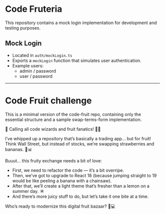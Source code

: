 # Code Fruteria

This repository contains a mock login implementation for development and testing purposes.

## Mock Login

- Located in `auth/mockLogin.ts`
- Exports a `mockLogin` function that simulates user authentication.
- Example users:
  - admin / password
  - user / password

---

# Code Fruit challenge

This is a minimal version of the code-fruit repo, containing only the essential structure and a sample swap-terms-form implementation.

🎉 Calling all code wizards and fruit fanatics! 🍌🍎

I’ve whipped up a repository that’s basically a trading app… but for fruit! Think Wall Street, but instead of stocks, we’re swapping strawberries and bananas. 🍍📊

Buuut… this fruity exchange needs a bit of love:

- First, we need to refactor the code — it’s a bit overripe.
- Then, we’ve got to upgrade to React 18 (because jumping straight to 19 would be like peeling a banana with a chainsaw).
- After that, we’ll create a light theme that’s fresher than a lemon on a summer day. ☀️
- And there’s more juicy stuff to do, but let’s take it one bite at a time.

Who’s ready to modernize this digital fruit bazaar? 🍇💻
